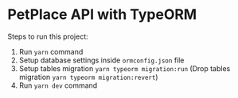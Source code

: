 # PetPlace API with TypeORM

Steps to run this project:

1. Run `yarn` command
2. Setup database settings inside `ormconfig.json` file
3. Setup tables migration `yarn typeorm migration:run`
(Drop tables migration `yarn typeorm migration:revert`)
4. Run `yarn dev` command
